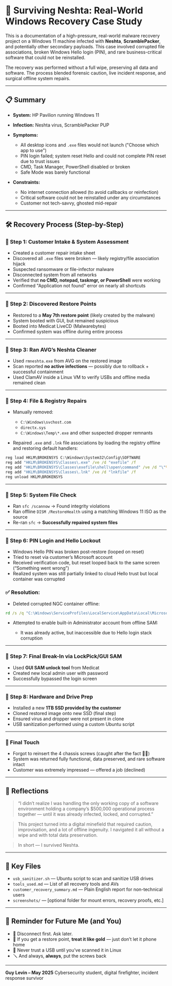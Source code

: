 # 🦠 Surviving Neshta: Real-World Windows Recovery Case Study

This is a documentation of a high-pressure, real-world malware recovery project on a Windows 11 machine infected with **Neshta**, **ScramblePacker**, and potentially other secondary payloads. This case involved corrupted file associations, broken Windows Hello login (PIN), and rare business-critical software that could not be reinstalled.

The recovery was performed without a full wipe, preserving all data and software. The process blended forensic caution, live incident response, and surgical offline system repairs.

---

## 📋 Summary

* **System:** HP Pavilion running Windows 11
* **Infection:** Neshta virus, ScramblePacker PUP
* **Symptoms:**

  * All desktop icons and `.exe` files would not launch ("Choose which app to use")
  * PIN login failed; system reset Hello and could not complete PIN reset due to trust issues
  * CMD, Task Manager, PowerShell disabled or broken
  * Safe Mode was barely functional
* **Constraints:**

  * No internet connection allowed (to avoid callbacks or reinfection)
  * Critical software could not be reinstalled under any circumstances
  * Customer not tech-savvy, ghosted mid-repair

---

## 🛠️ Recovery Process (Step-by-Step)

### 🔹 Step 1: Customer Intake & System Assessment

* Created a customer repair intake sheet
* Discovered all `.exe` files were broken — likely registry/file association hijack
* Suspected ransomware or file-infector malware
* Disconnected system from all networks
* Verified that **no CMD, notepad, taskmgr, or PowerShell** were working
* Confirmed "Application not found" error on nearly all shortcuts

---

### 🔹 Step 2: Discovered Restore Points

* Restored to a **May 7th restore point** (likely created by the malware)
* System booted with GUI, but remained suspicious
* Booted into Medicat LiveCD (Malwarebytes)
* Confirmed system was offline during entire process

---

### 🔹 Step 3: Ran AVG’s Neshta Cleaner

* Used `rmneshta.exe` from AVG on the restored image
* Scan reported **no active infections** — possibly due to rollback + successful containment
* Used ClamAV inside a Linux VM to verify USBs and offline media remained clean

---

### 🔹 Step 4: File & Registry Repairs

* Manually removed:

  * `C:\Windows\svchost.com`
  * `directx.sys`
  * `C:\Windows\Temp\*.exe` and other suspected dropper remnants

* Repaired `.exe` and `.lnk` file associations by loading the registry offline and restoring default handlers:

```cmd
reg load HKLM\BROKENSYS C:\Windows\System32\Config\SOFTWARE
reg add "HKLM\BROKENSYS\Classes\.exe" /ve /d "exefile" /f
reg add "HKLM\BROKENSYS\Classes\exefile\shell\open\command" /ve /d "\"%1\" %*" /f
reg add "HKLM\BROKENSYS\Classes\.lnk" /ve /d "lnkfile" /f
reg unload HKLM\BROKENSYS
```

---

### 🔹 Step 5: System File Check

* Ran `sfc /scannow` → Found integrity violations
* Ran offline `DISM /RestoreHealth` using a matching Windows 11 ISO as the source
* Re-ran `sfc` → **Successfully repaired system files**

---

### 🔹 Step 6: PIN Login and Hello Lockout

* Windows Hello PIN was broken post-restore (looped on reset)
* Tried to reset via customer’s Microsoft account
* Received verification code, but reset looped back to the same screen (“Something went wrong”)
* Realized system was still partially linked to cloud Hello trust but local container was corrupted

### ✅ Resolution:

* Deleted corrupted NGC container offline:

```cmd
rd /s /q "C:\Windows\ServiceProfiles\LocalService\AppData\Local\Microsoft\NGC"
```

* Attempted to enable built-in Administrator account from offline SAM:

  * It was already active, but inaccessible due to Hello login stack corruption

---

### 🔹 Step 7: Final Break-In via LockPick/GUI SAM

* Used **GUI SAM unlock tool** from Medicat
* Created new local admin user with password
* Successfully bypassed the login screen

---

### 🔹 Step 8: Hardware and Drive Prep

* Installed a new **1TB SSD provided by the customer**
* Cloned restored image onto new SSD (final step)
* Ensured virus and dropper were not present in clone
* USB sanitization performed using a custom Ubuntu script

---

### 🔹 Final Touch

* Forgot to reinsert the 4 chassis screws (caught after the fact 🤦‍♂️)
* System was returned fully functional, data preserved, and rare software intact
* Customer was extremely impressed — offered a job (declined)

---

## 💬 Reflections

> “I didn’t realize I was handling the only working copy of a software environment holding a company’s \$500,000 operational process together — until it was already infected, locked, and corrupted.”

> This project turned into a digital minefield that required caution, improvisation, and a lot of offline ingenuity. I navigated it all without a wipe and with total data preservation.

> In short — I survived Neshta.

---

## 📂 Key Files

* `usb_sanitizer.sh` — Ubuntu script to scan and sanitize USB drives
* `tools_used.md` — List of all recovery tools and AVs
* `customer_recovery_summary.md` — Plain English report for non-technical users
* `screenshots/` — \[optional folder for mount errors, recovery proofs, etc.]

---

## 🛑 Reminder for Future Me (and You)

* 🔌 Disconnect first. Ask later.
* 🧠 If you get a restore point, **treat it like gold** — just don’t let it phone home
* 🧰 Never trust a USB until you’ve scanned it in Linux
* 🪛 And always, **always**, put the screws back

---

**Guy Levin – May 2025**
Cybersecurity student, digital firefighter, incident response survivor
